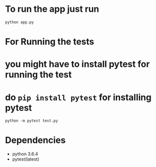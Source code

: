 # To run the app just run 
`python app.py`


# For Running the tests 
# you might have to install pytest for running the test
# do `pip install pytest` for installing pytest
`python -m pytest test.py`

# Dependencies

- python 3.6.4
- pytest(latest)




